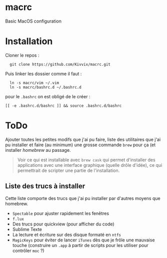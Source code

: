 # macrc
Basic MacOS configuration

# Installation

Cloner le repos :

```
  git clone https://github.com/Kivvix/macrc.git
```

Puis linker les dossier comme il faut :

```
  ln -s macrc/vim ~/.vim
  ln -s macrc/bashrc.d ~/.bashrc.d
```

pour le `.bashrc` on est obligé de le créer :

```
[[ -e .bashrc.d/bashrc ]] && source .bashrc.d/bashrc
```

# ToDo

Ajouter toutes les petites modifs que j'ai pu faire, liste des utilitaires que j'ai pu installer et faire (au minimum) une grosse commande `brew` pour ça (et installer *homebrew* au passage.

> Voir ce qui est installable avec `brew cask` qui permet d'installer des applications avec une interface graphique (quelle drôle d'idée), ce qui permettrait de scripter une partie de l'installation.

## Liste des trucs à installer

Cette liste comporte des trucs que j'ai pu installer par d'autres moyens que homebrew.

* `Spectable` pour ajuster rapidement les fenêtres
* `f.lux`
* Des trucs pour quickview (pour afficher du code)
* Sublime Texte
* La lecture et écriture sur des disque formaté en `ntfs`
* `MagicKeys` pour éviter de lancer `iTunes` dès que je frôle une mauvaise touche (construire un `.app` à partir de scripts pour les utiliser pour contrôler `moc` ?)


